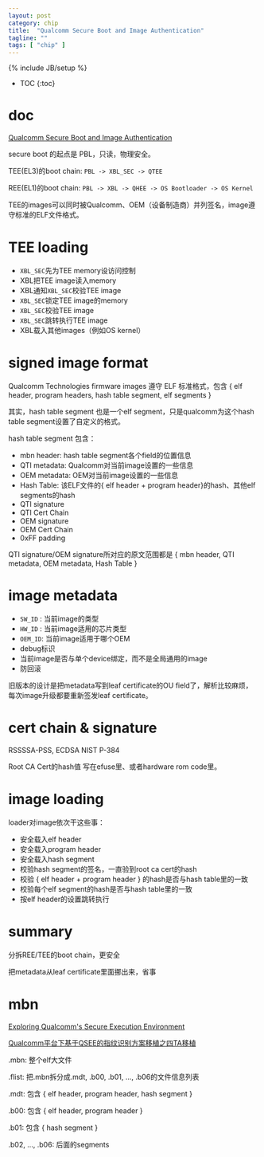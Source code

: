 ```yaml
---
layout: post
category: chip
title:  "Qualcomm Secure Boot and Image Authentication"
tagline: ""
tags: [ "chip" ] 
---
```

{% include JB/setup %}

* TOC
{:toc}

# doc

[Qualcomm Secure Boot and Image Authentication](https://www.qualcomm.com/media/documents/files/secure-boot-and-image-authentication-technical-overview-v2-0.pdf)

secure boot 的起点是 PBL，只读，物理安全。

TEE(EL3)的boot chain: `PBL -> XBL_SEC -> QTEE`

REE(EL1)的boot chain: `PBL -> XBL -> QHEE -> OS Bootloader -> OS Kernel`

TEE的images可以同时被Qualcomm、OEM（设备制造商）并列签名，image遵守标准的ELF文件格式。

# TEE loading

- `XBL_SEC`先为TEE memory设访问控制
-  XBL把TEE image读入memory
-  XBL通知`XBL_SEC`校验TEE image
-  `XBL_SEC`锁定TEE image的memory
-  `XBL_SEC`校验TEE image
-  `XBL_SEC`跳转执行TEE image
-  XBL载入其他images（例如OS kernel）

#  signed image format

Qualcomm Technologies firmware images 遵守 ELF 标准格式，包含 { elf header, program headers, hash table segment, elf segments }

其实，hash table segment 也是一个elf segment，只是qualcomm为这个hash table segment设置了自定义的格式。

hash table segment 包含：
- mbn header: hash table segment各个field的位置信息
- QTI metadata: Qualcomm对当前image设置的一些信息
- OEM metadata: OEM对当前image设置的一些信息
- Hash Table: 该ELF文件的{ elf header + program header}的hash、其他elf segments的hash
- QTI signature
- QTI Cert Chain
- OEM signature 
- OEM Cert Chain
- 0xFF padding

QTI signature/OEM signature所对应的原文范围都是 { mbn header, QTI metadata, OEM metadata, Hash Table }

# image metadata

- `SW_ID` : 当前image的类型
- `HW_ID` : 当前image适用的芯片类型
- `OEM_ID`: 当前image适用于哪个OEM
-  debug标识
-  当前image是否与单个device绑定，而不是全局通用的image
-  防回滚

旧版本的设计是把metadata写到leaf certificate的OU field了，解析比较麻烦，每次image升级都要重新签发leaf certificate。

# cert chain & signature

RSSSSA-PSS, ECDSA NIST P-384

Root CA Cert的hash值 写在efuse里、或者hardware rom code里。

# image loading

loader对image依次干这些事：
- 安全载入elf header
- 安全载入program header
- 安全载入hash segment
- 校验hash segment的签名，一直验到root ca cert的hash
- 校验 { elf header + program header } 的hash是否与hash table里的一致
- 校验每个elf segment的hash是否与hash table里的一致
- 按elf header的设置跳转执行

# summary

分拆REE/TEE的boot chain，更安全

把metadata从leaf certificate里面挪出来，省事


# mbn

[ Exploring Qualcomm's Secure Execution Environment ](http://bits-please.blogspot.com/2016/04/exploring-qualcomms-secure-execution.html)

[Qualcomm平台下基于QSEE的指纹识别方案移植之四TA移植](https://blog.csdn.net/dshine_/article/details/84316364)


.mbn: 整个elf大文件

.flist: 把.mbn拆分成.mdt, .b00, .b01, ..., .b06的文件信息列表

.mdt: 包含 { elf header, program header,  hash segment }

.b00: 包含 { elf header, program header }

.b01: 包含 { hash segment }

.b02, ..., .b06: 后面的segments
